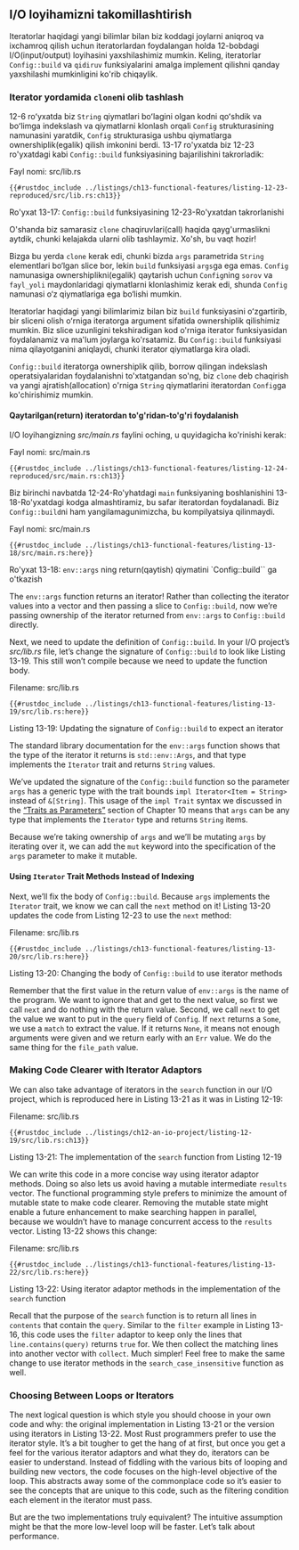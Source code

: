## I/O loyihamizni takomillashtirish

Iteratorlar haqidagi yangi bilimlar bilan biz koddagi joylarni aniqroq va ixchamroq qilish uchun iteratorlardan foydalangan holda 12-bobdagi I/O(input/output)  loyihasini yaxshilashimiz mumkin. Keling, iteratorlar `Config::build` va `qidiruv` funksiyalarini amalga implement qilishni qanday yaxshilashi mumkinligini ko'rib chiqaylik.

### Iterator yordamida `clone`ni olib tashlash

12-6 roʻyxatda biz `String` qiymatlari boʻlagini olgan kodni qoʻshdik va boʻlimga indekslash va qiymatlarni klonlash orqali `Config` strukturasining namunasini yaratdik,  `Config` strukturasiga ushbu qiymatlarga ownershiplik(egalik) qilish imkonini berdi. 13-17 ro'yxatda biz 12-23 ro'yxatdagi kabi `Config::build` funksiyasining bajarilishini takrorladik:

<span class="filename">Fayl nomi: src/lib.rs</span>

```rust,ignore
{{#rustdoc_include ../listings/ch13-functional-features/listing-12-23-reproduced/src/lib.rs:ch13}}
```

<span class="caption">Ro'yxat 13-17: `Config::build` funksiyasining 12-23-Ro'yxatdan takrorlanishi</span>

O'shanda biz samarasiz `clone` chaqiruvlari(call) haqida qayg'urmaslikni aytdik, chunki kelajakda ularni olib tashlaymiz. Xo'sh, bu vaqt hozir!

Bizga bu yerda `clone` kerak edi, chunki bizda `args` parametrida  `String` elementlari bo‘lgan slice bor, lekin `build` funksiyasi `args`ga ega emas. `Config` namunasiga ownershiplikni(egalik) qaytarish uchun `Config`ning `sorov` va `fayl_yoli` maydonlaridagi qiymatlarni klonlashimiz kerak edi, shunda `Config` namunasi o‘z qiymatlariga ega bo‘lishi mumkin.

Iteratorlar haqidagi yangi bilimlarimiz bilan biz `build` funksiyasini oʻzgartirib, bir sliceni olish oʻrniga iteratorga argument sifatida ownershiplik qilishimiz mumkin.
Biz slice uzunligini tekshiradigan kod o'rniga iterator funksiyasidan foydalanamiz va ma'lum joylarga ko'rsatamiz. Bu `Config::build` funksiyasi nima qilayotganini aniqlaydi, chunki iterator qiymatlarga kira oladi.

`Config::build` iteratorga ownershiplik qilib, borrow qilingan indekslash operatsiyalaridan foydalanishni to'xtatgandan so'ng, biz `clone` deb chaqirish va yangi ajratish(allocation) o'rniga `String` qiymatlarini iteratordan `Config`ga ko'chirishimiz mumkin.

#### Qaytarilgan(return) iteratordan to'g'ridan-to'g'ri foydalanish

I/O loyihangizning *src/main.rs* faylini oching, u quyidagicha ko'rinishi kerak:

<span class="filename">Fayl nomi: src/main.rs</span>

```rust,ignore
{{#rustdoc_include ../listings/ch13-functional-features/listing-12-24-reproduced/src/main.rs:ch13}}
```

Biz birinchi navbatda 12-24-Ro'yhatdagi `main` funksiyaning boshlanishini 13-18-Ro'yxatdagi kodga almashtiramiz, bu safar iteratordan foydalanadi. Biz `Config::build`ni ham yangilamagunimizcha, bu kompilyatsiya qilinmaydi.

<span class="filename">Fayl nomi: src/main.rs</span>

```rust,ignore,does_not_compile
{{#rustdoc_include ../listings/ch13-functional-features/listing-13-18/src/main.rs:here}}
```

<span class="caption">Ro'yxat 13-18: `env::args` ning return(qaytish) qiymatini `Config::build`` ga o'tkazish</span>

The `env::args` function returns an iterator! Rather than collecting the
iterator values into a vector and then passing a slice to `Config::build`, now
we’re passing ownership of the iterator returned from `env::args` to
`Config::build` directly.

Next, we need to update the definition of `Config::build`. In your I/O
project’s *src/lib.rs* file, let’s change the signature of `Config::build` to
look like Listing 13-19. This still won’t compile because we need to update the
function body.

<span class="filename">Filename: src/lib.rs</span>

```rust,ignore,does_not_compile
{{#rustdoc_include ../listings/ch13-functional-features/listing-13-19/src/lib.rs:here}}
```

<span class="caption">Listing 13-19: Updating the signature of `Config::build`
to expect an iterator</span>

The standard library documentation for the `env::args` function shows that the
type of the iterator it returns is `std::env::Args`, and that type implements
the `Iterator` trait and returns `String` values.

We’ve updated the signature of the `Config::build` function so the parameter
`args` has a generic type with the trait bounds `impl Iterator<Item = String>`
instead of `&[String]`. This usage of the `impl Trait` syntax we discussed in
the [“Traits as Parameters”][impl-trait]<!-- ignore --> section of Chapter 10
means that `args` can be any type that implements the `Iterator` type and
returns `String` items.

Because we’re taking ownership of `args` and we’ll be mutating `args` by
iterating over it, we can add the `mut` keyword into the specification of the
`args` parameter to make it mutable.

#### Using `Iterator` Trait Methods Instead of Indexing

Next, we’ll fix the body of `Config::build`. Because `args` implements the
`Iterator` trait, we know we can call the `next` method on it! Listing 13-20
updates the code from Listing 12-23 to use the `next` method:

<span class="filename">Filename: src/lib.rs</span>

```rust,noplayground
{{#rustdoc_include ../listings/ch13-functional-features/listing-13-20/src/lib.rs:here}}
```

<span class="caption">Listing 13-20: Changing the body of `Config::build` to use
iterator methods</span>

Remember that the first value in the return value of `env::args` is the name of
the program. We want to ignore that and get to the next value, so first we call
`next` and do nothing with the return value. Second, we call `next` to get the
value we want to put in the `query` field of `Config`. If `next` returns a
`Some`, we use a `match` to extract the value. If it returns `None`, it means
not enough arguments were given and we return early with an `Err` value. We do
the same thing for the `file_path` value.

### Making Code Clearer with Iterator Adaptors

We can also take advantage of iterators in the `search` function in our I/O
project, which is reproduced here in Listing 13-21 as it was in Listing 12-19:

<span class="filename">Filename: src/lib.rs</span>

```rust,ignore
{{#rustdoc_include ../listings/ch12-an-io-project/listing-12-19/src/lib.rs:ch13}}
```

<span class="caption">Listing 13-21: The implementation of the `search`
function from Listing 12-19</span>

We can write this code in a more concise way using iterator adaptor methods.
Doing so also lets us avoid having a mutable intermediate `results` vector. The
functional programming style prefers to minimize the amount of mutable state to
make code clearer. Removing the mutable state might enable a future enhancement
to make searching happen in parallel, because we wouldn’t have to manage
concurrent access to the `results` vector. Listing 13-22 shows this change:

<span class="filename">Filename: src/lib.rs</span>

```rust,ignore
{{#rustdoc_include ../listings/ch13-functional-features/listing-13-22/src/lib.rs:here}}
```

<span class="caption">Listing 13-22: Using iterator adaptor methods in the
implementation of the `search` function</span>

Recall that the purpose of the `search` function is to return all lines in
`contents` that contain the `query`. Similar to the `filter` example in Listing
13-16, this code uses the `filter` adaptor to keep only the lines that
`line.contains(query)` returns `true` for. We then collect the matching lines
into another vector with `collect`. Much simpler! Feel free to make the same
change to use iterator methods in the `search_case_insensitive` function as
well.

### Choosing Between Loops or Iterators

The next logical question is which style you should choose in your own code and
why: the original implementation in Listing 13-21 or the version using
iterators in Listing 13-22. Most Rust programmers prefer to use the iterator
style. It’s a bit tougher to get the hang of at first, but once you get a feel
for the various iterator adaptors and what they do, iterators can be easier to
understand. Instead of fiddling with the various bits of looping and building
new vectors, the code focuses on the high-level objective of the loop. This
abstracts away some of the commonplace code so it’s easier to see the concepts
that are unique to this code, such as the filtering condition each element in
the iterator must pass.

But are the two implementations truly equivalent? The intuitive assumption
might be that the more low-level loop will be faster. Let’s talk about
performance.

[impl-trait]: ch10-02-traits.html#traits-as-parameters
